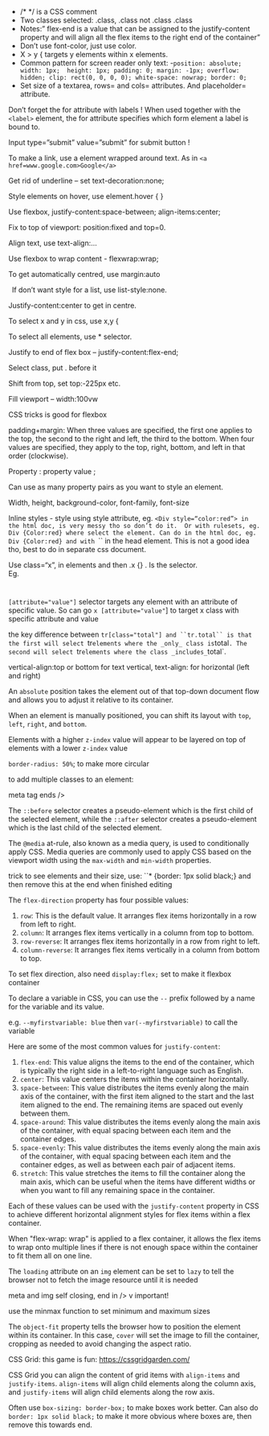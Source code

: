 
- /\*  \*/  is a CSS comment
- Two classes selected: .class, .class not .class .class
- Notes:” flex-end is a value that can be assigned to the justify-content property and will align all the flex items to the right end of the container”
- Don’t use font-color, just use color. 
- X > y {  targets y elements within x elements. 
- Common pattern for screen reader only text:
	-```position: absolute;
	width: 1px; 
	height: 1px;
	padding: 0;
	margin: -1px;
	overflow: hidden;
	clip: rect(0, 0, 0, 0);
	white-space: nowrap;
	border: 0;``` 
- Set size of a textarea, rows= and cols= attributes. And placeholder= attribute. 

Don’t forget the for attribute with labels ! When used together with the `<label>` element, the for attribute specifies which form element a label is bound to.

Input type=”submit” value=”submit” for submit button !

To make a link, use a element wrapped around text. As in `<a href=www.google.com>Google</a>`

Get rid of underline – set text-decoration:none; 

Style elements on hover, use element.hover { }

Use flexbox, justify-content:space-between; align-items:center;

Fix to top of viewport: position:fixed and top=0. 

Align text, use text-align:… 

Use flexbox to wrap content - flexwrap:wrap; 

To get automatically centred, use margin:auto

` `If don’t want style for a list, use list-style:none.  

Justify-content:center to get in centre. 

To select x and y in css, use x,y {

To select all elements, use \* selector. 

Justify to end of flex box – justify-content:flex-end; 

Select class, put . before it 

Shift from top, set top:-225px etc. 

Fill viewport – width:100vw

CSS tricks is good for flexbox 

padding+margin: When three values are specified, the first one applies to the top, the second to the right and left, the third to the bottom. When four values are specified, they apply to the top, right, bottom, and left in that order (clockwise).

Property : property value ;

Can use as many property pairs as you want to style an element. 

Width, height, background-color, font-family, font-size

Inline styles - style using style attribute, eg. ``<Div style=“color:red”> in the html doc, is very messy tho so don’t do it. 
Or with rulesets, eg. Div {Color:red} where select the element. Can do in the html doc, eg. Div {Color:red} and with ``<style type=“text/css”> div {Color:red} </style>`` in the head element. This is not a good idea tho, best to do in separate css document. 

Use class=“x”, in elements and then .x {} . Is the selector.  
Eg. <h1 class=“x”> </h1> 
`[attribute="value"]` selector targets any element with an attribute of specific value. So can go `x [attribute="value"`] to target x class with specific attribute and value

the key difference between `tr[class="total"] and ``tr.total`` is that the first will select `tr` elements where the _only_ class is `total`. The second will select `tr` elements where the class _includes_ `total`.

vertical-align:top or bottom for text vertical, text-align: for horizontal (left and right)

An `absolute` position takes the element out of that top-down document flow and allows you to adjust it relative to its container. 

When an element is manually positioned, you can shift its layout with `top`, `left`, `right`, and `bottom`. 


Elements with a higher `z-index` value will appear to be layered on top of elements with a lower `z-index` value

`border-radius: 50%`; to make more circular


to add multiple classes to an element: <div class="class1 class2 class3"></div>

meta tag ends />

The `::before` selector creates a pseudo-element which is the first child of the selected element, while the `::after` selector creates a pseudo-element which is the last child of the selected element.

The `@media` at-rule, also known as a media query, is used to conditionally apply CSS. Media queries are commonly used to apply CSS based on the viewport width using the `max-width` and `min-width` properties.



trick to see elements and their size, use: 
``* {border: 1px solid black;}
and then remove this at the end when finished editing

The `flex-direction` property has four possible values:
1.  `row`: This is the default value. It arranges flex items horizontally in a row from left to right.
2.  `column`: It arranges flex items vertically in a column from top to bottom.
3.  `row-reverse`: It arranges flex items horizontally in a row from right to left.
4.  `column-reverse`: It arranges flex items vertically in a column from bottom to top.

To set flex direction, also need ``display:flex;`` set to make it flexbox container 


To declare a variable in CSS, you can use the `--` prefix followed by a name for the variable and its value. 

e.g. `--myfirstvariable: blue` then ``var(--myfirstvariable)`` to call the variable 



Here are some of the most common values for `justify-content`:

1.  `flex-end`: This value aligns the items to the end of the container, which is typically the right side in a left-to-right language such as English.
2.  `center`: This value centers the items within the container horizontally.
3.  `space-between`: This value distributes the items evenly along the main axis of the container, with the first item aligned to the start and the last item aligned to the end. The remaining items are spaced out evenly between them.
4.  `space-around`: This value distributes the items evenly along the main axis of the container, with equal spacing between each item and the container edges.
5.  `space-evenly`: This value distributes the items evenly along the main axis of the container, with equal spacing between each item and the container edges, as well as between each pair of adjacent items.
6.  `stretch`: This value stretches the items to fill the container along the main axis, which can be useful when the items have different widths or when you want to fill any remaining space in the container.

Each of these values can be used with the `justify-content` property in CSS to achieve different horizontal alignment styles for flex items within a flex container.

When "flex-wrap: wrap" is applied to a flex container, it allows the flex items to wrap onto multiple lines if there is not enough space within the container to fit them all on one line.

The `loading` attribute on an `img` element can be set to `lazy` to tell the browser not to fetch the image resource until it is needed

meta and img self closing, end in /> v important! 


use the minmax function to set minimum and maximum sizes


The `object-fit` property tells the browser how to position the element within its container. In this case, `cover` will set the image to fill the container, cropping as needed to avoid changing the aspect ratio.

CSS Grid: this game is fun: https://cssgridgarden.com/ 

CSS Grid you can align the content of grid items with `align-items` and `justify-items`. `align-items` will align child elements along the column axis, and `justify-items` will align child elements along the row axis.

Often use ``box-sizing: border-box;`` to make boxes work better. Can also do ``border: 1px solid black;`` to make it more obvious where boxes are, then remove this towards end. 